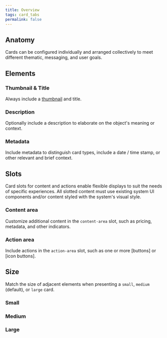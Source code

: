 ```yaml
---
title: Overview
tags: card_tabs
permalink: false
---
```


## Anatomy

Cards can be configured individually and arranged collectively to meet different thematic, messaging, and user goals.

<esds-image-with-caption src="/images/card/Anatomy.png"></esds-image-with-caption>

## Elements

### Thumbnail & Title

Always include a [thumbnail](/components/thumbnail/) and title.

<esds-example-code-pair>
  <esds-card title="Wanaka" img-src="/images/card/Wanaka.png"></esds-card>
</esds-example-code-pair>

### Description

Optionally include a description to elaborate on the object's meaning or context.

<esds-example-code-pair hidden-code preformatted>
  <esds-card
    title="Wanaka"
    description="The most photogenic tree in New Zealand if not the world."
    img-src="/images/card/Wanaka.png"
  ></esds-card>
</esds-example-code-pair>

### Metadata

Include metadata to distinguish card types, include a date / time stamp, or other relevant and brief context.

<esds-example-code-pair hidden-code >
  <esds-card
    title="Design System Intermediaries"
    description="Relating to the Distributors, Translators, and Themers In Between." metadata="Feb 11, 2018 • 8 min read"
    img-src="/images/card/medium.png"
  ></esds-card>
</esds-example-code-pair>

## Slots

Card slots for content and actions enable flexible displays to suit the needs of specific experiences. All slotted content must use existing system UI components and/or content styled with the system's visual style.

### Content area

Customize additional content in the `content-area` slot, such as pricing, metadata, and other indicators.

### Action area

Include actions in the `action-area` slot, such as one or more [buttons] or [icon buttons].

<esds-example-code-pair hidden-code>
  <esds-card title="Content" img-src="/images/card/Vernazza.png"></esds-card>
</esds-example-code-pair>

## Size

Match the size of adjacent elements when presenting a `small`, `medium` (default), or `large` card.

### Small

<esds-example-code-pair>
  <esds-card size="small" title="Wanaka" img-src="/images/card/Wanaka.png"></esds-card>
</esds-example-code-pair>

### Medium

<esds-example-code-pair>
  <esds-card size="medium" title="Wanaka" img-src="/images/card/Wanaka.png"></esds-card>
</esds-example-code-pair>

### Large

<esds-example-code-pair>
  <esds-card size="large" title="Wanaka" img-src="/images/card/Wanaka.png"></esds-card>
</esds-example-code-pair>

